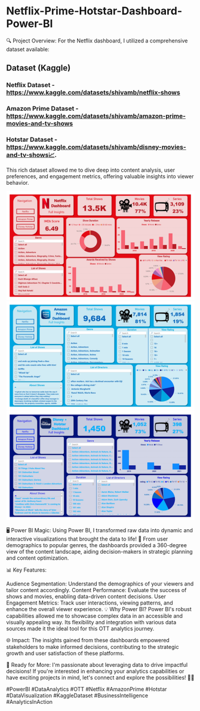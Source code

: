 # Netflix-Prime-Hotstar-Dashboard-Power-BI

🔍 Project Overview:
For the Netflix dashboard, I utilized a comprehensive dataset available:
## Dataset (Kaggle) 
### Netflix Dataset -https://www.kaggle.com/datasets/shivamb/netflix-shows 
### Amazon Prime Dataset -https://www.kaggle.com/datasets/shivamb/amazon-prime-movies-and-tv-shows 
### Hotstar Dataset -https://www.kaggle.com/datasets/shivamb/disney-movies-and-tv-shows📈. 

This rich dataset allowed me to dive deep into content analysis, user preferences, and engagement metrics, offering valuable insights into viewer behavior.

<img src='Pics\1.jpg' class="center">
<img src='Pics\2.jpg' class="center">
<img src='Pics\3.jpg' class="center">

🖥️ Power BI Magic:
Using Power BI, I transformed raw data into dynamic and interactive visualizations that brought the data to life! 🎉 From user demographics to popular genres, the dashboards provided a 360-degree view of the content landscape, aiding decision-makers in strategic planning and content optimization.

📊 Key Features:

Audience Segmentation: Understand the demographics of your viewers and tailor content accordingly.
Content Performance: Evaluate the success of shows and movies, enabling data-driven content decisions.
User Engagement Metrics: Track user interactions, viewing patterns, and enhance the overall viewer experience.
💡 Why Power BI?
Power BI's robust capabilities allowed me to showcase complex data in an accessible and visually appealing way. Its flexibility and integration with various data sources made it the ideal tool for this OTT analytics journey.

🌐 Impact:
The insights gained from these dashboards empowered stakeholders to make informed decisions, contributing to the strategic growth and user satisfaction of these platforms.

🚀 Ready for More:
I'm passionate about leveraging data to drive impactful decisions! If you're interested in enhancing your analytics capabilities or have exciting projects in mind, let's connect and explore the possibilities! 🚀🔗

#PowerBI #DataAnalytics #OTT #Netflix #AmazonPrime #Hotstar #DataVisualization #KaggleDataset #BusinessIntelligence #AnalyticsInAction






